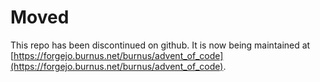 # Moved
This repo has been discontinued on github. It is now being maintained at [https://forgejo.burnus.net/burnus/advent_of_code](https://forgejo.burnus.net/burnus/advent_of_code).
